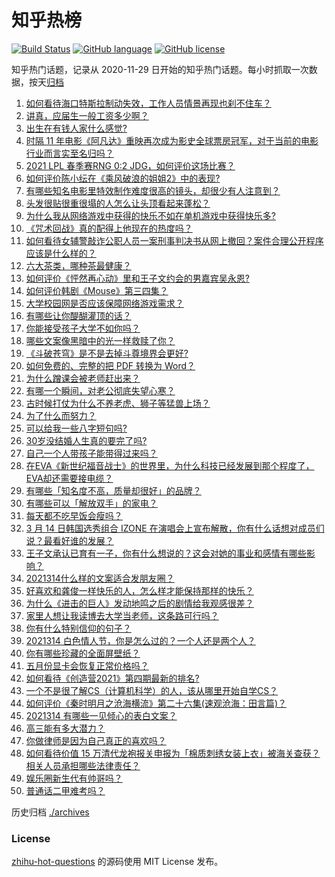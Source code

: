 # 知乎热榜
[![Build Status](https://github.com/ToWeLong/zhihu-hot-questions/workflows/CI/badge.svg)](https://github.com/ToWeLong/zhihu-hot-questions/actions)
[![GitHub language](https://img.shields.io/badge/language-golang-orange.svg)](https://golang.org/)
[![GitHub license](https://img.shields.io/github/license/ToWeLong/zhihu-hot-questions)](https://github.com/ToWeLong/zhihu-hot-questions/blob/main/LICENSE)

知乎热门话题，记录从 2020-11-29 日开始的知乎热门话题。每小时抓取一次数据，按天[归档](./archives)

<!-- BEGIN -->

1. [如何看待海口特斯拉制动失效，工作人员情景再现也刹不住车？](https://www.zhihu.com/question/449227121)
1. [讲真，应届生一般工资多少啊？](https://www.zhihu.com/question/58570383)
1. [出生在有钱人家什么感觉?](https://www.zhihu.com/question/384673502)
1. [时隔 11 年电影《阿凡达》重映再次成为影史全球票房冠军，对于当前的电影行业而言实至名归吗？](https://www.zhihu.com/question/448750459)
1. [2021 LPL 春季赛RNG 0:2 JDG，如何评价这场比赛？](https://www.zhihu.com/question/449316522)
1. [如何评价陈小纭在《乘风破浪的姐姐2》中的表现?](https://www.zhihu.com/question/440631683)
1. [有哪些知名电影里特效制作难度很高的镜头，却很少有人注意到？](https://www.zhihu.com/question/448466173)
1. [头发很贴很重很塌的人怎么让头顶看起来蓬松？](https://www.zhihu.com/question/20340797)
1. [为什么我从网络游戏中获得的快乐不如在单机游戏中获得快乐多?](https://www.zhihu.com/question/448970693)
1. [《咒术回战》真的配得上他现在的热度吗？](https://www.zhihu.com/question/444766202)
1. [如何看待女辅警敲诈公职人员一案刑事判决书从网上撤回？案件合理公开程序应该是什么样的？](https://www.zhihu.com/question/449028350)
1. [六大茶类，哪种茶最健康？](https://www.zhihu.com/question/57244114)
1. [如何评价《怦然再心动》里和王子文约会的男嘉宾吴永恩?](https://www.zhihu.com/question/448054194)
1. [如何评价韩剧《Mouse》第三四集？](https://www.zhihu.com/question/448747254)
1. [大学校园网是否应该保障网络游戏需求？](https://www.zhihu.com/question/448635700)
1. [有哪些让你醍醐灌顶的话？](https://www.zhihu.com/question/37777781)
1. [你能接受孩子大学不如你吗？](https://www.zhihu.com/question/444520765)
1. [哪些文案像黑暗中的光一样救赎了你？](https://www.zhihu.com/question/438228714)
1. [《斗破苍穹》是不是去掉斗尊境界会更好?](https://www.zhihu.com/question/448921615)
1. [如何免费的、完整的把 PDF 转换为 Word？](https://www.zhihu.com/question/20841069)
1. [为什么蹭课会被老师赶出来？](https://www.zhihu.com/question/355822061)
1. [有哪一个瞬间，对老公彻底失望心寒？](https://www.zhihu.com/question/39305851)
1. [古时候打仗为什么不养老虎、狮子等猛兽上场？](https://www.zhihu.com/question/448503752)
1. [为了什么而努力？](https://www.zhihu.com/question/448395594)
1. [可以给我一些八字短句吗?](https://www.zhihu.com/question/428334525)
1. [30岁没结婚人生真的要完了吗?](https://www.zhihu.com/question/447640533)
1. [自己一个人带孩子能带得过来吗？](https://www.zhihu.com/question/446585422)
1. [在EVA《新世纪福音战士》的世界里，为什么科技已经发展到那个程度了，EVA却还需要接电缆？](https://www.zhihu.com/question/424928782)
1. [有哪些「知名度不高，质量却很好」的品牌？](https://www.zhihu.com/question/35886615)
1. [有哪些可以「解放双手」的家电？](https://www.zhihu.com/question/438924211)
1. [每天都不吃早饭会瘦吗？](https://www.zhihu.com/question/446503998)
1. [3 月 14 日韩国选秀组合 IZONE 在演唱会上宣布解散，你有什么话想对成员们说？最看好谁的发展？](https://www.zhihu.com/question/449326216)
1. [王子文承认已育有一子，你有什么想说的？这会对她的事业和感情有哪些影响？](https://www.zhihu.com/question/449204610)
1. [2021314什么样的文案适合发朋友圈？](https://www.zhihu.com/question/448761958)
1. [好喜欢和龚俊一样快乐的人，怎么样才能保持那样的快乐？](https://www.zhihu.com/question/448338462)
1. [为什么《进击的巨人》发动地鸣之后的剧情给我观感很差？](https://www.zhihu.com/question/443229287)
1. [家里人想让我读博去大学当老师，这条路可行吗？](https://www.zhihu.com/question/448393868)
1. [你有什么特别信仰的句子？](https://www.zhihu.com/question/359581484)
1. [2021314 白色情人节，你是怎么过的？一个人还是两个人？](https://www.zhihu.com/question/449247321)
1. [你有哪些珍藏的全面屏壁纸？](https://www.zhihu.com/question/403442739)
1. [五月份显卡会恢复正常价格吗？](https://www.zhihu.com/question/445365770)
1. [如何看待《创造营2021》第四期最新的排名?](https://www.zhihu.com/question/449180035)
1. [一个不是很了解CS（计算机科学）的人，该从哪里开始自学CS？](https://www.zhihu.com/question/380375631)
1. [如何评价《秦时明月之沧海横流》第二十六集(速观沧海：田言篇)？](https://www.zhihu.com/question/448725214)
1. [2021314 有哪些一见倾心的表白文案？](https://www.zhihu.com/question/449063807)
1. [高三能有多大潜力？](https://www.zhihu.com/question/62520919)
1. [你做律师是因为自己真正的喜欢吗？](https://www.zhihu.com/question/447881795)
1. [如何看待价值 15 万清代龙袍报关申报为「棉质刺绣女装上衣」被海关查获？相关人员承担哪些法律责任？](https://www.zhihu.com/question/448701359)
1. [娱乐圈新生代有帅哥吗？](https://www.zhihu.com/question/441612992)
1. [普通话二甲难考吗？](https://www.zhihu.com/question/296008893)

<!-- END -->

历史归档 [./archives](./archives)


### License
[zhihu-hot-questions](https://github.com/towelong/zhihu-hot-questions) 的源码使用 MIT License 发布。